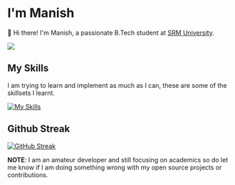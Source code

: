 # I'm Manish

👋 Hi there! I'm Manish, a passionate B.Tech student at [SRM University](https://www.srmist.edu.in/).

![](https://komarev.com/ghpvc/?username=its-manishks)

## My Skills

I am trying to learn and implement as much as I can, these are some of the skillsets I learnt.

[![My Skills](https://skillicons.dev/icons?i=html,css,c,cpp,mysql,python,autocad)](https://skillicons.dev)

## Github Streak

[![GitHub Streak](https://streak-stats.demolab.com?user=its-manishks&theme=dark)](https://git.io/streak-stats)

**NOTE**: I am an amateur developer and still focusing on academics so do let me know if I am doing something wrong with my open source projects or contributions.